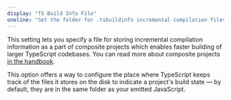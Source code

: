 ```yaml
---
display: "TS Build Info File"
oneline: "Set the folder for .tsbuildinfo incremental compilation files"
---
```


This setting lets you specify a file for storing incremental compilation information as a part of composite projects which enables faster
building of larger TypeScript codebases. You can read more about composite projects [in the handbook](/docs/handbook/project-references.html).

This option offers a way to configure the place where TypeScript keeps track of the files it stores on the disk to
indicate a project's build state &mdash; by default, they are in the same folder as your emitted JavaScript.
